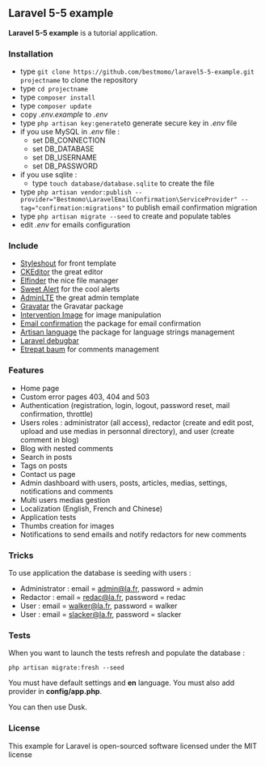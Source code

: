 ## Laravel 5-5 example ##

**Laravel 5-5 example** is a tutorial application.

### Installation ###

* type `git clone https://github.com/bestmomo/laravel5-5-example.git projectname` to clone the repository 
* type `cd projectname`
* type `composer install`
* type `composer update`
* copy *.env.example* to *.env*
* type `php artisan key:generate`to generate secure key in *.env* file
* if you use MySQL in *.env* file :
   * set DB_CONNECTION
   * set DB_DATABASE
   * set DB_USERNAME
   * set DB_PASSWORD
* if you use sqlite :
   * type `touch database/database.sqlite` to create the file
* type `php artisan vendor:publish --provider="Bestmomo\LaravelEmailConfirmation\ServiceProvider" --tag="confirmation:migrations"` to publish email confirmation migration
* type `php artisan migrate --seed` to create and populate tables
* edit *.env* for emails configuration

### Include ###

* [Styleshout](https://www.styleshout.com/) for front template
* [CKEditor](http://ckeditor.com) the great editor
* [Elfinder](https://github.com/Studio-42/elFinder) the nice file manager
* [Sweet Alert](http://t4t5.github.io/sweetalert/) for the cool alerts
* [AdminLTE](https://adminlte.io/themes/AdminLTE/index2.html) the great admin template
* [Gravatar](https://github.com/creativeorange/gravatar) the Gravatar package
* [Intervention Image](http://image.intervention.io/) for image manipulation
* [Email confirmation](https://github.com/bestmomo/laravel-email-confirmation) the package for email confirmation
* [Artisan language](https://github.com/bestmomo/laravel-artisan-language) the package for language strings management
* [Laravel debugbar](https://github.com/barryvdh/laravel-debugbar)
* [Etrepat baum](https://github.com/etrepat/baum) for comments management

### Features ###

* Home page
* Custom error pages 403, 404 and 503
* Authentication (registration, login, logout, password reset, mail confirmation, throttle)
* Users roles : administrator (all access), redactor (create and edit post, upload and use medias in personnal directory), and user (create comment in blog)
* Blog with nested comments
* Search in posts
* Tags on posts
* Contact us page
* Admin dashboard with users, posts, articles, medias, settings, notifications and comments
* Multi users medias gestion
* Localization (English, French and Chinese)
* Application tests
* Thumbs creation for images
* Notifications to send emails and notify redactors for new comments

### Tricks ###

To use application the database is seeding with users :

* Administrator : email = admin@la.fr, password = admin
* Redactor : email = redac@la.fr, password = redac
* User : email = walker@la.fr, password = walker
* User : email = slacker@la.fr, password = slacker

### Tests ###

When you want to launch the tests refresh and populate the database :

`php artisan migrate:fresh --seed`

You must have default settings and **en** language. You must also add provider in **config/app.php**.

You can then use Dusk.

### License ###

This example for Laravel is open-sourced software licensed under the MIT license
